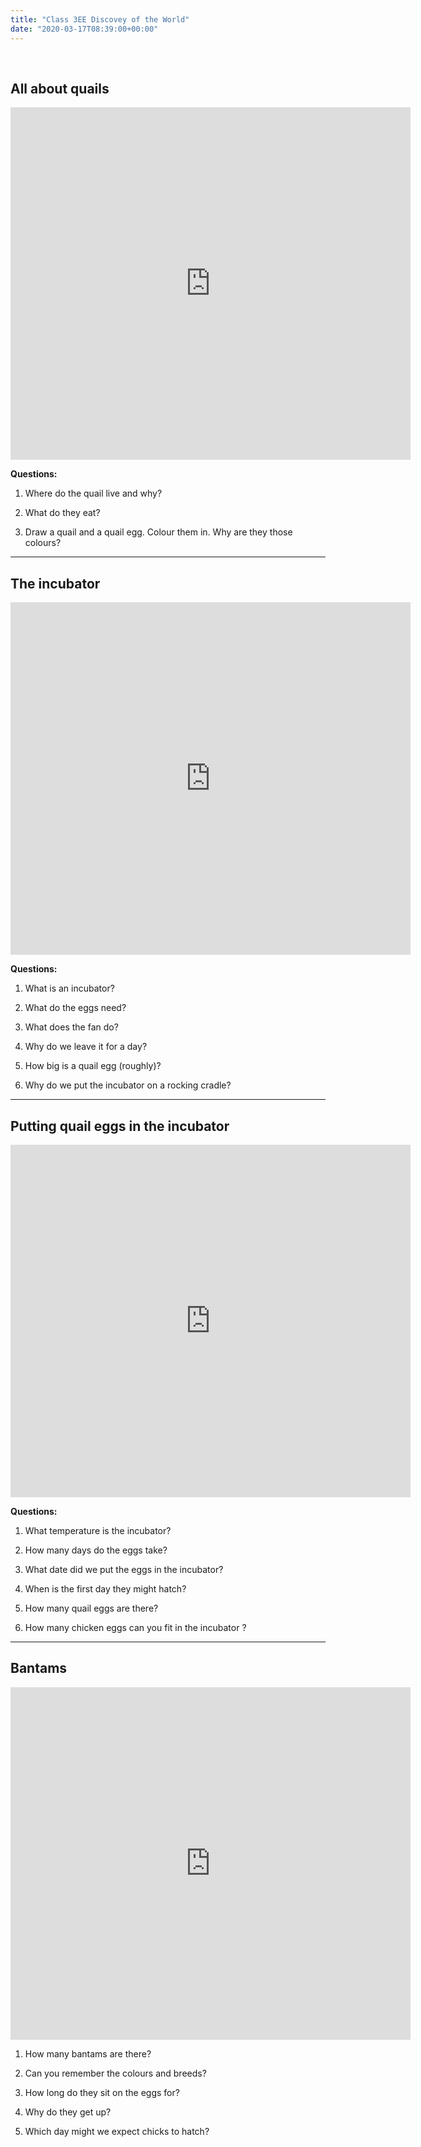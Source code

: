```yaml
---
title: "Class 3EE Discovey of the World"
date: "2020-03-17T08:39:00+00:00"
---
```


&nbsp;

## All about quails

<iframe src="https://player.vimeo.com/video/410532375" width="640" height="564" frameborder="0" allow="autoplay; fullscreen" allowfullscreen></iframe>

**Questions:**

1. Where do the quail live and why?

2. What do they eat?

3. Draw a quail and a quail egg. Colour them in. Why are they those colours?

<hr>

## The incubator

<iframe src="https://player.vimeo.com/video/410535762" width="640" height="564" frameborder="0" allow="autoplay; fullscreen" allowfullscreen></iframe>

**Questions:**

1. What is an incubator?

2. What do the eggs need?

3. What does the fan do?

4. Why do we leave it for a day?

5. How big is a quail egg (roughly)?

6. Why do we put the incubator on a rocking cradle?

<hr>

## Putting quail eggs in the incubator 

<iframe src="https://player.vimeo.com/video/410536125" width="640" height="564" frameborder="0" allow="autoplay; fullscreen" allowfullscreen></iframe>

**Questions:**

1. What temperature is the incubator?

2. How many days do the eggs take? 

3. What date did we put the eggs in the incubator?

4. When is the first day they might hatch?

5. How many  quail eggs are there?

6. How many chicken eggs can you fit in the incubator ?

<hr>

## Bantams

<iframe src="https://player.vimeo.com/video/410536580" width="640" height="564" frameborder="0" allow="autoplay; fullscreen" allowfullscreen></iframe>

1. How many bantams are there?

2. Can you remember the colours and breeds?

3. How long do they sit on the eggs for?

4. Why do they get up?

5. Which day might we expect chicks to hatch?

<br/>
<br/>


 
